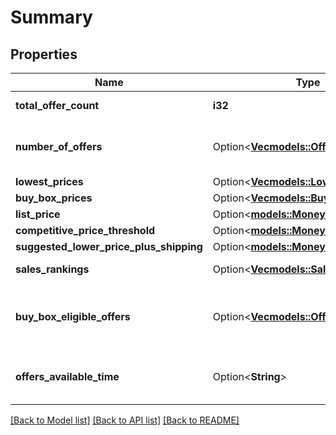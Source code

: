 # Summary

## Properties

Name | Type | Description | Notes
------------ | ------------- | ------------- | -------------
**total_offer_count** | **i32** | The number of unique offers contained in NumberOfOffers. | 
**number_of_offers** | Option<[**Vec<models::OfferCountType>**](OfferCountType.md)> | A list that contains the total number of offers information for given conditions and fulfillment channels. | [optional]
**lowest_prices** | Option<[**Vec<models::LowestPriceType>**](LowestPriceType.md)> | A list of the lowest prices. | [optional]
**buy_box_prices** | Option<[**Vec<models::BuyBoxPriceType>**](BuyBoxPriceType.md)> | A list of the Buy Box prices. | [optional]
**list_price** | Option<[**models::MoneyType**](MoneyType.md)> |  | [optional]
**competitive_price_threshold** | Option<[**models::MoneyType**](MoneyType.md)> |  | [optional]
**suggested_lower_price_plus_shipping** | Option<[**models::MoneyType**](MoneyType.md)> |  | [optional]
**sales_rankings** | Option<[**Vec<models::SalesRankType>**](SalesRankType.md)> | A list of sales rank information for the item, by category. | [optional]
**buy_box_eligible_offers** | Option<[**Vec<models::OfferCountType>**](OfferCountType.md)> | A list that contains the total number of offers that are eligible for the Buy Box for the given conditions and fulfillment channels. | [optional]
**offers_available_time** | Option<**String**> | When the status is ActiveButTooSoonForProcessing, this is the time when the offers will be available for processing. | [optional]

[[Back to Model list]](../README.md#documentation-for-models) [[Back to API list]](../README.md#documentation-for-api-endpoints) [[Back to README]](../README.md)


